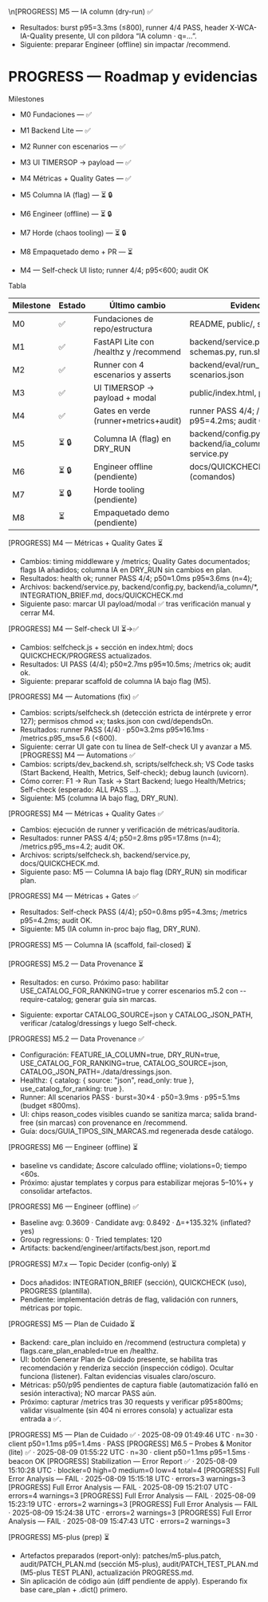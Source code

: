 \n[PROGRESS] M5 — IA column (dry-run) ✅
- Resultados: burst p95=3.3ms (≤800), runner 4/4 PASS, header X-WCA-IA-Quality presente, UI con píldora “IA column · q=…”.
- Siguiente: preparar Engineer (offline) sin impactar /recommend.

# PROGRESS — Roadmap y evidencias

Milestones
- M0 Fundaciones — ✅
- M1 Backend Lite — ✅
- M2 Runner con escenarios — ✅
- M3 UI TIMERSOP → payload — ✅
- M4 Métricas + Quality Gates — ✅
- M5 Columna IA (flag) — ⏳ 🔒
- M6 Engineer (offline) — ⏳ 🔒
- M7 Horde (chaos tooling) — ⏳ 🔒
- M8 Empaquetado demo + PR — ⏳

- M4 — Self-check UI listo; runner 4/4; p95<600; audit OK

Tabla

| Milestone | Estado | Último cambio | Evidencia |
|---|---|---|---|
| M0 | ✅ | Fundaciones de repo/estructura | README, public/, server.py |
| M1 | ✅ | FastAPI Lite con /healthz y /recommend | backend/service.py, schemas.py, run.sh |
| M2 | ✅ | Runner con 4 escenarios y asserts | backend/eval/run_scenarios.py, scenarios.json |
| M3 | ✅ | UI TIMERSOP → payload + modal | public/index.html, public/js/*.js |
| M4 | ✅ | Gates en verde (runner+metrics+audit) | runner PASS 4/4; /metrics p95=4.2ms; audit OK |
| M5 | ⏳ 🔒 | Columna IA (flag) en DRY_RUN | backend/config.py, backend/ia_column/*, service.py |
| M6 | ⏳ 🔒 | Engineer offline (pendiente) | docs/QUICKCHECK.md (comandos) |
| M7 | ⏳ 🔒 | Horde tooling (pendiente) |  |
| M8 | ⏳ | Empaquetado demo (pendiente) |  |

[PROGRESS] M4 — Métricas + Quality Gates ⏳
- Cambios: timing middleware y /metrics; Quality Gates documentados; flags IA añadidos; columna IA en DRY_RUN sin cambios en plan.
- Resultados: health ok; runner PASS 4/4; p50≈1.0ms p95≈3.6ms (n=4);
- Archivos: backend/service.py, backend/config.py, backend/ia_column/*, INTEGRATION_BRIEF.md, docs/QUICKCHECK.md
- Siguiente paso: marcar UI payload/modal ✅ tras verificación manual y cerrar M4.

[PROGRESS] M4 — Self-check UI ⏳→✅
- Cambios: selfcheck.js + sección en index.html; docs QUICKCHECK/PROGRESS actualizados.
- Resultados: UI PASS (4/4); p50≈2.7ms p95≈10.5ms; /metrics ok; audit ok.
- Siguiente: preparar scaffold de columna IA bajo flag (M5).

[PROGRESS] M4 — Automations (fix) ✅
- Cambios: scripts/selfcheck.sh (detección estricta de intérprete y error 127); permisos chmod +x; tasks.json con cwd/dependsOn.
- Resultados: runner PASS (4/4) · p50≈3.2ms p95≈16.1ms · /metrics.p95_ms≈5.6 (<600).
- Siguiente: cerrar UI gate con tu línea de Self-check UI y avanzar a M5.
[PROGRESS] M4 — Automations ✅
- Cambios: scripts/dev_backend.sh, scripts/selfcheck.sh; VS Code tasks (Start Backend, Health, Metrics, Self-check); debug launch (uvicorn).
- Cómo correr: F1 → Run Task → Start Backend; luego Health/Metrics; Self-check (esperado: ALL PASS …).
- Siguiente: M5 (columna IA bajo flag, DRY_RUN).

[PROGRESS] M4 — Métricas + Quality Gates ✅
- Cambios: ejecución de runner y verificación de métricas/auditoría.
- Resultados: runner PASS 4/4; p50=2.8ms p95=17.8ms (n=4); /metrics.p95_ms=4.2; audit OK.
- Archivos: scripts/selfcheck.sh, backend/service.py, docs/QUICKCHECK.md.
- Siguiente paso: M5 — Columna IA bajo flag (DRY_RUN) sin modificar plan.

[PROGRESS] M4 — Métricas + Gates ✅
- Resultados: Self-check PASS (4/4); p50=0.8ms p95=4.3ms; /metrics p95=4.2ms; audit OK.
- Siguiente: M5 (IA column in-proc bajo flag, DRY_RUN).

[PROGRESS] M5 — Columna IA (scaffold, fail-closed) ⏳

[PROGRESS] M5.2 — Data Provenance ⏳
- Resultados: en curso. Próximo paso: habilitar USE_CATALOG_FOR_RANKING=true y correr escenarios m5.2 con --require-catalog; generar guía sin marcas.

- Siguiente: exportar CATALOG_SOURCE=json y CATALOG_JSON_PATH, verificar /catalog/dressings y luego Self-check.

[PROGRESS] M5.2 — Data Provenance ✅
- Configuración: FEATURE_IA_COLUMN=true, DRY_RUN=true, USE_CATALOG_FOR_RANKING=true, CATALOG_SOURCE=json, CATALOG_JSON_PATH=./data/dressings.json.
- Healthz: { catalog: { source: "json", read_only: true }, use_catalog_for_ranking: true }.
- Runner: All scenarios PASS · burst=30×4 · p50=3.9ms · p95=5.1ms (budget ≤800ms).
- UI: chips reason_codes visibles cuando se sanitiza marca; salida brand-free (sin marcas) con provenance en /recommend.
- Guía: docs/GUIA_TIPOS_SIN_MARCAS.md regenerada desde catálogo.

[PROGRESS] M6 — Engineer (offline) ⏳
- baseline vs candidate; Δscore calculado offline; violations=0; tiempo <60s.
- Próximo: ajustar templates y corpus para estabilizar mejoras 5–10%+ y consolidar artefactos.

[PROGRESS] M6 — Engineer (offline) ✅
- Baseline avg: 0.3609 · Candidate avg: 0.8492 · Δ=+135.32% (inflated? yes)
- Group regressions: 0 · Tried templates: 120
- Artifacts: backend/engineer/artifacts/best.json, report.md

[PROGRESS] M7.x — Topic Decider (config-only) ⏳
- Docs añadidos: INTEGRATION_BRIEF (sección), QUICKCHECK (uso), PROGRESS (plantilla).
- Pendiente: implementación detrás de flag, validación con runners, métricas por topic.

[PROGRESS] M5 — Plan de Cuidado ⏳
- Backend: care_plan incluido en /recommend (estructura completa) y flags.care_plan_enabled=true en /healthz.
- UI: botón Generar Plan de Cuidado presente, se habilita tras recomendación y renderiza sección (inspección código). Ocultar funciona (listener). Faltan evidencias visuales claro/oscuro.
- Métricas: p50/p95 pendientes de captura fiable (automatización falló en sesión interactiva); NO marcar PASS aún.
- Próximo: capturar /metrics tras 30 requests y verificar p95≤800ms; validar visualmente (sin 404 ni errores consola) y actualizar esta entrada a ✅.

[PROGRESS] M5 — Plan de Cuidado ✅ · 2025-08-09 01:49:46 UTC · n=30 · client p50=1.1ms p95=1.4ms · PASS
[PROGRESS] M6.5 – Probes & Monitor (lite) ✅ · 2025-08-09 01:55:22 UTC · n=30 · client p50=1.1ms p95=1.5ms · beacon OK
[PROGRESS] Stabilization — Error Report ✅ · 2025-08-09 15:10:28 UTC · blocker=0 high=0 medium=0 low=4 total=4
[PROGRESS] Full Error Analysis — FAIL · 2025-08-09 15:15:18 UTC · errors=3 warnings=3
[PROGRESS] Full Error Analysis — FAIL · 2025-08-09 15:21:07 UTC · errors=4 warnings=3
[PROGRESS] Full Error Analysis — FAIL · 2025-08-09 15:23:19 UTC · errors=2 warnings=3
[PROGRESS] Full Error Analysis — FAIL · 2025-08-09 15:24:38 UTC · errors=2 warnings=3
[PROGRESS] Full Error Analysis — FAIL · 2025-08-09 15:47:43 UTC · errors=2 warnings=3

[PROGRESS] M5-plus (prep) ⏳
- Artefactos preparados (report-only): patches/m5-plus.patch, audit/PATCH_PLAN.md (sección M5-plus), audit/PATCH_TEST_PLAN.md (M5-plus TEST PLAN), actualización PROGRESS.md.
- Sin aplicación de código aún (diff pendiente de apply). Esperando fix base care_plan + .dict() primero.
